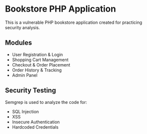 # Bookstore PHP Application

This is a vulnerable PHP bookstore application created for practicing security analysis.

## Modules

- User Registration & Login
- Shopping Cart Management
- Checkout & Order Placement
- Order History & Tracking
- Admin Panel

## Security Testing

Semgrep is used to analyze the code for:
- SQL Injection
- XSS
- Insecure Authentication
- Hardcoded Credentials
